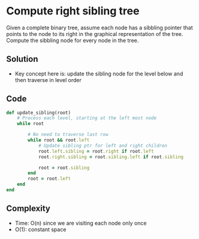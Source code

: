 # Compute right sibling tree
Given a complete binary tree, assume each node has a sibbling pointer that points to the node
to its right in the graphical representation of the tree. Compute the sibbling node for
every node in the tree.

## Solution
- Key concept here is: update the sibling node for the level below and then
  traverse in level order

## Code
```ruby
def update_sibling(root)
    # Process each level, starting at the left most node
    while root

        # No need to traverse last row
        while root && root.left
            # Update sibling ptr for left and right children
            root.left.sibling = root.right if root.left
            root.right.sibling = root.sibling.left if root.sibling

            root = root.sibling
        end
        root = root.left
    end
end
```

## Complexity
- Time: O(n) since we are visiting each node only once
- O(1): constant space

